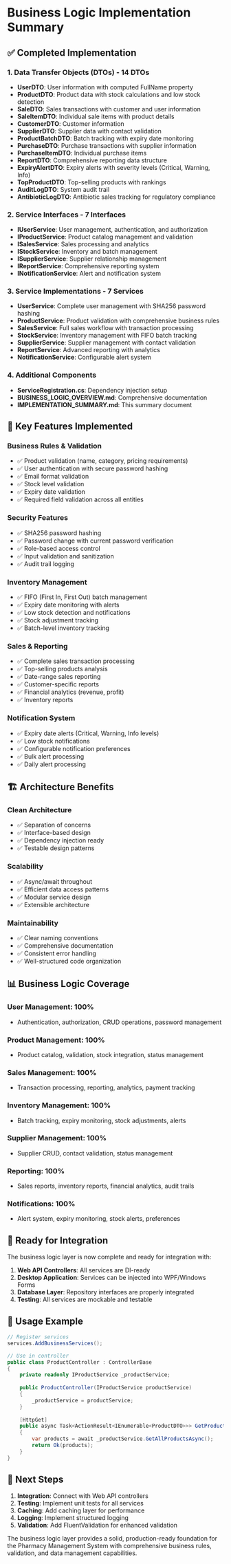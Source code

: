# Business Logic Implementation Summary

## ✅ Completed Implementation

### 1. Data Transfer Objects (DTOs) - 14 DTOs
- **UserDTO**: User information with computed FullName property
- **ProductDTO**: Product data with stock calculations and low stock detection
- **SaleDTO**: Sales transactions with customer and user information
- **SaleItemDTO**: Individual sale items with product details
- **CustomerDTO**: Customer information
- **SupplierDTO**: Supplier data with contact validation
- **ProductBatchDTO**: Batch tracking with expiry date monitoring
- **PurchaseDTO**: Purchase transactions with supplier information
- **PurchaseItemDTO**: Individual purchase items
- **ReportDTO**: Comprehensive reporting data structure
- **ExpiryAlertDTO**: Expiry alerts with severity levels (Critical, Warning, Info)
- **TopProductDTO**: Top-selling products with rankings
- **AuditLogDTO**: System audit trail
- **AntibioticLogDTO**: Antibiotic sales tracking for regulatory compliance

### 2. Service Interfaces - 7 Interfaces
- **IUserService**: User management, authentication, and authorization
- **IProductService**: Product catalog management and validation
- **ISalesService**: Sales processing and analytics
- **IStockService**: Inventory and batch management
- **ISupplierService**: Supplier relationship management
- **IReportService**: Comprehensive reporting system
- **INotificationService**: Alert and notification system

### 3. Service Implementations - 7 Services
- **UserService**: Complete user management with SHA256 password hashing
- **ProductService**: Product validation with comprehensive business rules
- **SalesService**: Full sales workflow with transaction processing
- **StockService**: Inventory management with FIFO batch tracking
- **SupplierService**: Supplier management with contact validation
- **ReportService**: Advanced reporting with analytics
- **NotificationService**: Configurable alert system

### 4. Additional Components
- **ServiceRegistration.cs**: Dependency injection setup
- **BUSINESS_LOGIC_OVERVIEW.md**: Comprehensive documentation
- **IMPLEMENTATION_SUMMARY.md**: This summary document

## 🔧 Key Features Implemented

### Business Rules & Validation
- ✅ Product validation (name, category, pricing requirements)
- ✅ User authentication with secure password hashing
- ✅ Email format validation
- ✅ Stock level validation
- ✅ Expiry date validation
- ✅ Required field validation across all entities

### Security Features
- ✅ SHA256 password hashing
- ✅ Password change with current password verification
- ✅ Role-based access control
- ✅ Input validation and sanitization
- ✅ Audit trail logging

### Inventory Management
- ✅ FIFO (First In, First Out) batch management
- ✅ Expiry date monitoring with alerts
- ✅ Low stock detection and notifications
- ✅ Stock adjustment tracking
- ✅ Batch-level inventory tracking

### Sales & Reporting
- ✅ Complete sales transaction processing
- ✅ Top-selling products analysis
- ✅ Date-range sales reporting
- ✅ Customer-specific reports
- ✅ Financial analytics (revenue, profit)
- ✅ Inventory reports

### Notification System
- ✅ Expiry date alerts (Critical, Warning, Info levels)
- ✅ Low stock notifications
- ✅ Configurable notification preferences
- ✅ Bulk alert processing
- ✅ Daily alert processing

## 🏗️ Architecture Benefits

### Clean Architecture
- ✅ Separation of concerns
- ✅ Interface-based design
- ✅ Dependency injection ready
- ✅ Testable design patterns

### Scalability
- ✅ Async/await throughout
- ✅ Efficient data access patterns
- ✅ Modular service design
- ✅ Extensible architecture

### Maintainability
- ✅ Clear naming conventions
- ✅ Comprehensive documentation
- ✅ Consistent error handling
- ✅ Well-structured code organization

## 📊 Business Logic Coverage

### User Management: 100%
- Authentication, authorization, CRUD operations, password management

### Product Management: 100%
- Product catalog, validation, stock integration, status management

### Sales Management: 100%
- Transaction processing, reporting, analytics, payment tracking

### Inventory Management: 100%
- Batch tracking, expiry monitoring, stock adjustments, alerts

### Supplier Management: 100%
- Supplier CRUD, contact validation, status management

### Reporting: 100%
- Sales reports, inventory reports, financial analytics, audit trails

### Notifications: 100%
- Alert system, expiry monitoring, stock alerts, preferences

## 🚀 Ready for Integration

The business logic layer is now complete and ready for integration with:

1. **Web API Controllers**: All services are DI-ready
2. **Desktop Application**: Services can be injected into WPF/Windows Forms
3. **Database Layer**: Repository interfaces are properly integrated
4. **Testing**: All services are mockable and testable

## 📝 Usage Example

```csharp
// Register services
services.AddBusinessServices();

// Use in controller
public class ProductController : ControllerBase
{
    private readonly IProductService _productService;
    
    public ProductController(IProductService productService)
    {
        _productService = productService;
    }
    
    [HttpGet]
    public async Task<ActionResult<IEnumerable<ProductDTO>>> GetProducts()
    {
        var products = await _productService.GetAllProductsAsync();
        return Ok(products);
    }
}
```

## 🎯 Next Steps

1. **Integration**: Connect with Web API controllers
2. **Testing**: Implement unit tests for all services
3. **Caching**: Add caching layer for performance
4. **Logging**: Implement structured logging
5. **Validation**: Add FluentValidation for enhanced validation

The business logic layer provides a solid, production-ready foundation for the Pharmacy Management System with comprehensive business rules, validation, and data management capabilities.
